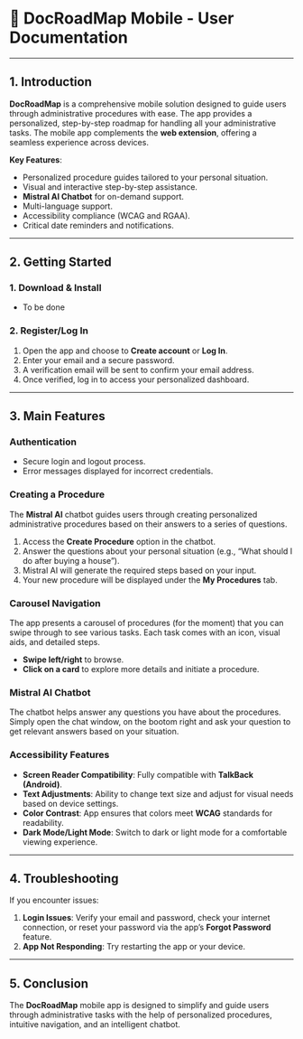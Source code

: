 # 📱 DocRoadMap Mobile - User Documentation

---

## 1. Introduction

**DocRoadMap** is a comprehensive mobile solution designed to guide users through administrative procedures with ease. The app provides a personalized, step-by-step roadmap for handling all your administrative tasks. The mobile app complements the **web extension**, offering a seamless experience across devices.

**Key Features**:
- Personalized procedure guides tailored to your personal situation.
- Visual and interactive step-by-step assistance.
- **Mistral AI Chatbot** for on-demand support.
- Multi-language support.
- Accessibility compliance (WCAG and RGAA).
- Critical date reminders and notifications.

---

## 2. Getting Started

### **1. Download & Install**

- To be done 

### **2. Register/Log In**

1. Open the app and choose to **Create account** or **Log In**.
2. Enter your email and a secure password.
3. A verification email will be sent to confirm your email address.
4. Once verified, log in to access your personalized dashboard.

---

## 3. Main Features

### **Authentication**
- Secure login and logout process.
- Error messages displayed for incorrect credentials.

### **Creating a Procedure**
The **Mistral AI** chatbot guides users through creating personalized administrative procedures based on their answers to a series of questions.

1. Access the **Create Procedure** option in the chatbot.
2. Answer the questions about your personal situation (e.g., “What should I do after buying a house”).
3. Mistral AI will generate the required steps based on your input.
4. Your new procedure will be displayed under the **My Procedures** tab.

### **Carousel Navigation**
The app presents a carousel of procedures (for the moment) that you can swipe through to see various tasks. Each task comes with an icon, visual aids, and detailed steps.

- **Swipe left/right** to browse.
- **Click on a card** to explore more details and initiate a procedure.
  
### **Mistral AI Chatbot**
The chatbot helps answer any questions you have about the procedures. Simply open the chat window, on the bootom right and  ask your question to get relevant answers based on your situation.

### **Accessibility Features**
- **Screen Reader Compatibility**: Fully compatible with **TalkBack (Android)**.
- **Text Adjustments**: Ability to change text size and adjust for visual needs based on device settings.
- **Color Contrast**: App ensures that colors meet **WCAG** standards for readability.
- **Dark Mode/Light Mode**: Switch to dark or light mode for a comfortable viewing experience.

---

## 4. Troubleshooting

If you encounter issues:

1. **Login Issues**: Verify your email and password, check your internet connection, or reset your password via the app’s **Forgot Password** feature.
2. **App Not Responding**: Try restarting the app or your device.
---

## 5. Conclusion

The **DocRoadMap** mobile app is designed to simplify and guide users through administrative tasks with the help of personalized procedures, intuitive navigation, and an intelligent chatbot.
